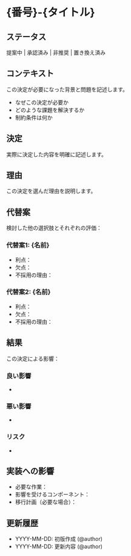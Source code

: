 # {番号}-{タイトル}

## ステータス
提案中 | 承認済み | 非推奨 | 置き換え済み

## コンテキスト
この決定が必要になった背景と問題を記述します。
- なぜこの決定が必要か
- どのような課題を解決するか
- 制約条件は何か

## 決定
実際に決定した内容を明確に記述します。

## 理由
この決定を選んだ理由を説明します。

## 代替案
検討した他の選択肢とそれぞれの評価：

### 代替案1: {名前}
- 利点：
- 欠点：
- 不採用の理由：

### 代替案2: {名前}
- 利点：
- 欠点：
- 不採用の理由：

## 結果
この決定による影響：

### 良い影響
- 

### 悪い影響
- 

### リスク
- 

## 実装への影響
- 必要な作業：
- 影響を受けるコンポーネント：
- 移行計画（必要な場合）：

## 更新履歴
- YYYY-MM-DD: 初版作成 (@author)
- YYYY-MM-DD: 更新内容 (@author)